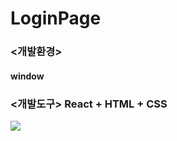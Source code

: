 # LoginPage

### <개발환경>
#### window

### <개발도구> React + HTML + CSS
<img src="https://github.com/JiMinL03/React/assets/147581729/ab7a8f44-2a09-4b25-a432-8159d8b88af1">
